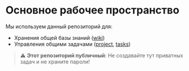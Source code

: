 # Основное рабочее пространство
Мы используем данный репозиторий для:
* Хранения общей базы знаний ([wiki](https://github.com/profcomff/general/wiki))
* Управления общими задачами ([project](https://github.com/orgs/profcomff/projects/1), [tasks](https://github.com/profcomff/general/issues))

> :warning: **Этот репозиторий публичный**: Не создавайте тут приватных задач и не храните пароли!
